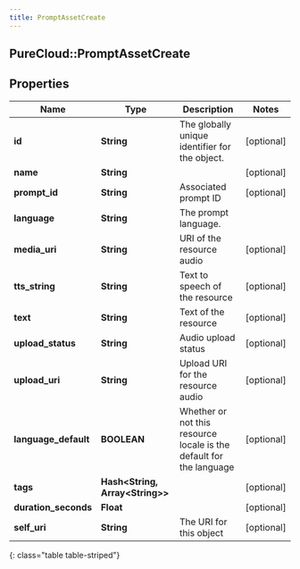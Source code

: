 ```yaml
---
title: PromptAssetCreate
---
```

## PureCloud::PromptAssetCreate

## Properties

|Name | Type | Description | Notes|
|------------ | ------------- | ------------- | -------------|
| **id** | **String** | The globally unique identifier for the object. | [optional] |
| **name** | **String** |  | [optional] |
| **prompt_id** | **String** | Associated prompt ID | [optional] |
| **language** | **String** | The prompt language. | |
| **media_uri** | **String** | URI of the resource audio | [optional] |
| **tts_string** | **String** | Text to speech of the resource | [optional] |
| **text** | **String** | Text of the resource | [optional] |
| **upload_status** | **String** | Audio upload status | [optional] |
| **upload_uri** | **String** | Upload URI for the resource audio | [optional] |
| **language_default** | **BOOLEAN** | Whether or not this resource locale is the default for the language | [optional] |
| **tags** | **Hash&lt;String, Array&lt;String&gt;&gt;** |  | [optional] |
| **duration_seconds** | **Float** |  | [optional] |
| **self_uri** | **String** | The URI for this object | [optional] |
{: class="table table-striped"}


